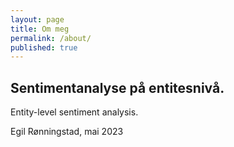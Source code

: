 ```yaml
---
layout: page
title: Om meg
permalink: /about/
published: true
---
```


## Sentimentanalyse på entitesnivå.

Entity-level sentiment analysis.

Egil Rønningstad, mai 2023
